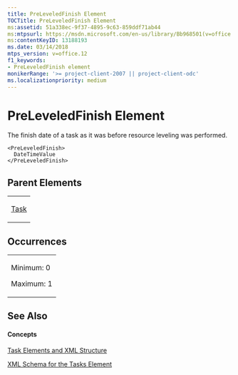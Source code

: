 ```yaml
---
title: PreLeveledFinish Element
TOCTitle: PreLeveledFinish Element
ms:assetid: 51a338ec-9f37-4895-9c63-859ddf71ab44
ms:mtpsurl: https://msdn.microsoft.com/en-us/library/Bb968501(v=office.12)
ms:contentKeyID: 13188193
ms.date: 03/14/2018
mtps_version: v=office.12
f1_keywords:
- PreLeveledFinish element
monikerRange: '>= project-client-2007 || project-client-odc'
ms.localizationpriority: medium
---
```


# PreLeveledFinish Element




The finish date of a task as it was before resource leveling was performed.

    <PreLeveledFinish>
      DateTimeValue
    </PreLeveledFinish>

## Parent Elements

<table>
<colgroup>
<col style="width: 100%" />
</colgroup>
<tbody>
<tr class="odd">
<td><p><a href="task-element.md">Task</a></p></td>
</tr>
</tbody>
</table>

## Occurrences

<table>
<colgroup>
<col style="width: 100%" />
</colgroup>
<tbody>
<tr class="odd">
<td><p>Minimum: 0</p>
<p>Maximum: 1</p></td>
</tr>
</tbody>
</table>

## See Also

#### Concepts

[Task Elements and XML Structure](task-elements-and-xml-structure.md)

[XML Schema for the Tasks Element](xml-schema-for-the-tasks-element.md)

